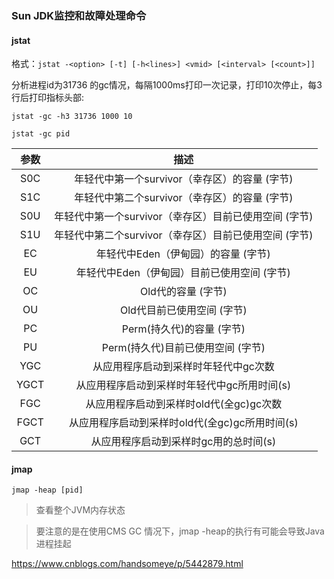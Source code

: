 ### Sun JDK监控和故障处理命令

#### jstat

格式：`jstat -<option> [-t] [-h<lines>] <vmid> [<interval> [<count>]]`

分析进程id为31736 的gc情况，每隔1000ms打印一次记录，打印10次停止，每3行后打印指标头部:

    jstat -gc -h3 31736 1000 10

`jstat -gc pid`

|参数|	描述|
|:----:|:----:|
|S0C	|年轻代中第一个survivor（幸存区）的容量 (字节)
|S1C	|年轻代中第二个survivor（幸存区）的容量 (字节)
|S0U	|年轻代中第一个survivor（幸存区）目前已使用空间 (字节)
|S1U	|年轻代中第二个survivor（幸存区）目前已使用空间 (字节)
|EC	|年轻代中Eden（伊甸园）的容量 (字节)
|EU	|年轻代中Eden（伊甸园）目前已使用空间 (字节)
|OC	|Old代的容量 (字节)
|OU	|Old代目前已使用空间 (字节)
|PC	|Perm(持久代)的容量 (字节)
|PU	|Perm(持久代)目前已使用空间 (字节)
|YGC	|从应用程序启动到采样时年轻代中gc次数
|YGCT	|从应用程序启动到采样时年轻代中gc所用时间(s)
|FGC	|从应用程序启动到采样时old代(全gc)gc次数
|FGCT	|从应用程序启动到采样时old代(全gc)gc所用时间(s)
|GCT	|从应用程序启动到采样时gc用的总时间(s)

#### jmap

`jmap -heap [pid]`

>查看整个JVM内存状态

>要注意的是在使用CMS GC 情况下，jmap -heap的执行有可能会导致Java 进程挂起

https://www.cnblogs.com/handsomeye/p/5442879.html